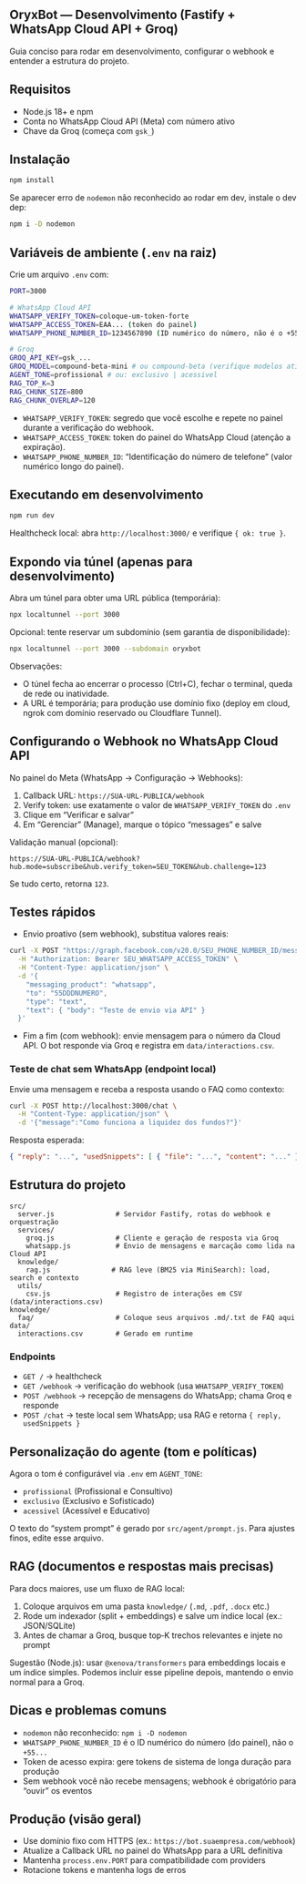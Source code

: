 ## OryxBot — Desenvolvimento (Fastify + WhatsApp Cloud API + Groq)

Guia conciso para rodar em desenvolvimento, configurar o webhook e entender a estrutura do projeto.

## Requisitos
- Node.js 18+ e npm
- Conta no WhatsApp Cloud API (Meta) com número ativo
- Chave da Groq (começa com `gsk_`)

## Instalação
```bash
npm install
```

Se aparecer erro de `nodemon` não reconhecido ao rodar em dev, instale o dev dep:
```bash
npm i -D nodemon
```

## Variáveis de ambiente (`.env` na raiz)
Crie um arquivo `.env` com:
```bash
PORT=3000

# WhatsApp Cloud API
WHATSAPP_VERIFY_TOKEN=coloque-um-token-forte
WHATSAPP_ACCESS_TOKEN=EAA... (token do painel)
WHATSAPP_PHONE_NUMBER_ID=1234567890 (ID numérico do número, não é o +55...)

# Groq
GROQ_API_KEY=gsk_...
GROQ_MODEL=compound-beta-mini # ou compound-beta (verifique modelos ativos no painel da Groq)
AGENT_TONE=profissional # ou: exclusivo | acessivel
RAG_TOP_K=3
RAG_CHUNK_SIZE=800
RAG_CHUNK_OVERLAP=120
```
- `WHATSAPP_VERIFY_TOKEN`: segredo que você escolhe e repete no painel durante a verificação do webhook.
- `WHATSAPP_ACCESS_TOKEN`: token do painel do WhatsApp Cloud (atenção a expiração).
- `WHATSAPP_PHONE_NUMBER_ID`: “Identificação do número de telefone” (valor numérico longo do painel).

## Executando em desenvolvimento
```bash
npm run dev
```
Healthcheck local: abra `http://localhost:3000/` e verifique `{ ok: true }`.

## Expondo via túnel (apenas para desenvolvimento)
Abra um túnel para obter uma URL pública (temporária):
```bash
npx localtunnel --port 3000
```
Opcional: tente reservar um subdomínio (sem garantia de disponibilidade):
```bash
npx localtunnel --port 3000 --subdomain oryxbot
```
Observações:
- O túnel fecha ao encerrar o processo (Ctrl+C), fechar o terminal, queda de rede ou inatividade.
- A URL é temporária; para produção use domínio fixo (deploy em cloud, ngrok com domínio reservado ou Cloudflare Tunnel).

## Configurando o Webhook no WhatsApp Cloud API
No painel do Meta (WhatsApp → Configuração → Webhooks):
1. Callback URL: `https://SUA-URL-PUBLICA/webhook`
2. Verify token: use exatamente o valor de `WHATSAPP_VERIFY_TOKEN` do `.env`
3. Clique em “Verificar e salvar”
4. Em “Gerenciar” (Manage), marque o tópico “messages” e salve

Validação manual (opcional):
```
https://SUA-URL-PUBLICA/webhook?hub.mode=subscribe&hub.verify_token=SEU_TOKEN&hub.challenge=123
```
Se tudo certo, retorna `123`.

## Testes rápidos
- Envio proativo (sem webhook), substitua valores reais:
```bash
curl -X POST "https://graph.facebook.com/v20.0/SEU_PHONE_NUMBER_ID/messages" \
  -H "Authorization: Bearer SEU_WHATSAPP_ACCESS_TOKEN" \
  -H "Content-Type: application/json" \
  -d '{
    "messaging_product": "whatsapp",
    "to": "55DDDNUMERO",
    "type": "text",
    "text": { "body": "Teste de envio via API" }
  }'
```
- Fim a fim (com webhook): envie mensagem para o número da Cloud API. O bot responde via Groq e registra em `data/interactions.csv`.

### Teste de chat sem WhatsApp (endpoint local)
Envie uma mensagem e receba a resposta usando o FAQ como contexto:
```bash
curl -X POST http://localhost:3000/chat \
  -H "Content-Type: application/json" \
  -d '{"message":"Como funciona a liquidez dos fundos?"}'
```
Resposta esperada:
```json
{ "reply": "...", "usedSnippets": [ { "file": "...", "content": "..." } ] }
```

## Estrutura do projeto
```
src/
  server.js               # Servidor Fastify, rotas do webhook e orquestração
  services/
    groq.js               # Cliente e geração de resposta via Groq
    whatsapp.js           # Envio de mensagens e marcação como lida na Cloud API
  knowledge/
    rag.js               # RAG leve (BM25 via MiniSearch): load, search e contexto
  utils/
    csv.js                # Registro de interações em CSV (data/interactions.csv)
knowledge/
  faq/                    # Coloque seus arquivos .md/.txt de FAQ aqui
data/
  interactions.csv        # Gerado em runtime
```

### Endpoints
- `GET /` → healthcheck
- `GET /webhook` → verificação do webhook (usa `WHATSAPP_VERIFY_TOKEN`)
- `POST /webhook` → recepção de mensagens do WhatsApp; chama Groq e responde
- `POST /chat` → teste local sem WhatsApp; usa RAG e retorna `{ reply, usedSnippets }`

## Personalização do agente (tom e políticas)
Agora o tom é configurável via `.env` em `AGENT_TONE`:
- `profissional` (Profissional e Consultivo)
- `exclusivo` (Exclusivo e Sofisticado)
- `acessivel` (Acessível e Educativo)

O texto do “system prompt” é gerado por `src/agent/prompt.js`. Para ajustes finos, edite esse arquivo.

## RAG (documentos e respostas mais precisas)
Para docs maiores, use um fluxo de RAG local:
1. Coloque arquivos em uma pasta `knowledge/` (`.md`, `.pdf`, `.docx` etc.)
2. Rode um indexador (split + embeddings) e salve um índice local (ex.: JSON/SQLite)
3. Antes de chamar a Groq, busque top‑K trechos relevantes e injete no prompt

Sugestão (Node.js): usar `@xenova/transformers` para embeddings locais e um índice simples. Podemos incluir esse pipeline depois, mantendo o envio normal para a Groq.

## Dicas e problemas comuns
- `nodemon` não reconhecido: `npm i -D nodemon`
- `WHATSAPP_PHONE_NUMBER_ID` é o ID numérico do número (do painel), não o `+55...`
- Token de acesso expira: gere tokens de sistema de longa duração para produção
- Sem webhook você não recebe mensagens; webhook é obrigatório para “ouvir” os eventos

## Produção (visão geral)
- Use domínio fixo com HTTPS (ex.: `https://bot.suaempresa.com/webhook`)
- Atualize a Callback URL no painel do WhatsApp para a URL definitiva
- Mantenha `process.env.PORT` para compatibilidade com providers
- Rotacione tokens e mantenha logs de erros



